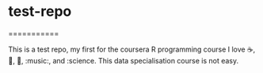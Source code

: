 # test-repo
===========

This is a test repo, my first for the coursera R programming course
I love :coffee:, :pizza:, :basketball:, :music:, and :science.
This data specialisation course is not easy.
